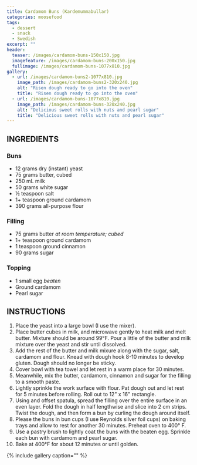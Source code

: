 ```yaml
---
title: Cardamom Buns (Kardemummabullar)
categories: moosefood
tags:
  - dessert
  - snack
  - Swedish
excerpt: ""
header:
  teaser: /images/cardamom-buns-150x150.jpg
  imagefeature: /images/cardamom-buns-200x150.jpg
  fullimage: /images/cardamom-buns-1077x810.jpg
gallery:  
  - url: /images/cardamom-buns2-1077x810.jpg
    image_path: /images/cardamom-buns2-320x240.jpg
    alt: "Risen dough ready to go into the oven"
    title: "Risen dough ready to go into the oven"
  - url: /images/cardamom-buns-1077x810.jpg
    image_path: /images/cardamom-buns-320x240.jpg
    alt: "Delicious sweet rolls with nuts and pearl sugar"
    title: "Delicious sweet rolls with nuts and pearl sugar"
---
```


## INGREDIENTS

### Buns
* 12 grams dry (instant) yeast
* 75 grams butter, cubed
* 250 mL milk
* 50 grams white sugar
* ½ teaspoon salt
* 1+ teaspoon ground cardamom
* 390 grams all-purpose flour

### Filling
* 75 grams butter *at room temperature; cubed*
* 1+ teaspoon ground cardamom
* 1 teaspoon ground cinnamon
* 90 grams sugar

### Topping
* 1 small egg *beaten*
* Ground cardamom
* Pearl sugar

## INSTRUCTIONS
1. Place the yeast into a large bowl (I use the mixer).
2. Place butter cubes in milk, and microwave gently to heat milk and melt butter. Mixture should be around 99°F. Pour a little of the butter and milk mixture over the yeast and stir until dissolved.
3. Add the rest of the butter and milk mixure along with the sugar, salt, cardamom and flour. Knead with dough hook 8-10 minutes to develop gluten. Dough should no longer be sticky.
4. Cover bowl with tea towel and let rest in a warm place for 30 minutes.
5. Meanwhile, mix the butter, cardamom, cinnamon and sugar for the filling to a smooth paste.
6. Lightly sprinkle the work surface with flour. Pat dough out and let rest for 5 minutes before rolling. Roll out to 12" x 16" rectangle.
7. Using and offset spatula, spread the filling over the entire surface in an even layer. Fold the dough in half lengthwise and slice into 2 cm strips. Twist the dough, and then form a bun by curling the dough around itself.
8. Please the buns in bun cups (I use Reynolds silver foil cups) on baking trays and allow to rest for another 30 minutes. Preheat oven to 400° F.
9. Use a pastry brush to lightly coat the buns with the beaten egg. Sprinkle each bun with cardamom and pearl sugar. 
10. Bake at 400°F for about 12 minutes or until golden.

{% include gallery caption="" %}